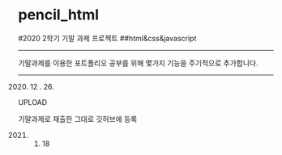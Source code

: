 # pencil_html


#2020 2학기 기말 과제 프로젝트 
##html&css&javascript

------------
기말과제를 이용한 포트폴리오
공부를 위해 몇가지 기능을 주기적으로 추가합니다.

------------

2020. 12 . 26.

UPLOAD

기말과제로 재출한 그대로 깃허브에 등록

2021. 01. 18
